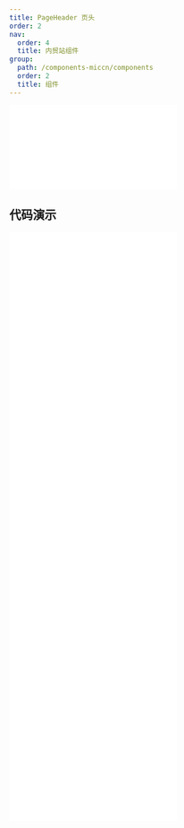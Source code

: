 ```yaml
---
title: PageHeader 页头
order: 2
nav:
  order: 4
  title: 内贸站组件
group:
  path: /components-miccn/components
  order: 2
  title: 组件
---
```


<div>
<embed src="@docs-common/page-header/index.md"></embed>
</div>
        
## 代码演示

<Row gutter=8>

  <Col span=24>
    
  <div class="code-box"><embed src="@abiz-rc-miccn/page-header/demo/actions-page-header-miccn.md"></embed></div>
          
  <div class="code-box"><embed src="@abiz-rc-miccn/page-header/demo/basic-page-header-miccn.md"></embed></div>
          
  <div class="code-box"><embed src="@abiz-rc-miccn/page-header/demo/breadcrumb-page-header-miccn.md"></embed></div>
          
  <div class="code-box"><embed src="@abiz-rc-miccn/page-header/demo/content-page-header-miccn.md"></embed></div>
          
  <div class="code-box"><embed src="@abiz-rc-miccn/page-header/demo/ghost-page-header-miccn.md"></embed></div>
          
  <div class="code-box"><embed src="@abiz-rc-miccn/page-header/demo/responsive-page-header-miccn.md"></embed></div>
          
  </Col>
          
</Row>
        
<div><embed src="@docs-common/page-header/index-api.md"></embed><div>
        